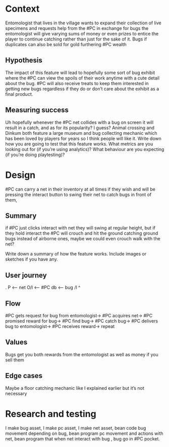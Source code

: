 # Context
Entomologist that lives in the village wants to expand their collection of live specimens and requests help from the #PC in exchange for bugs the entomologist will give varying sums of money or even prizes to entice the player to continue catching rather than just for the sake of it. Bugs if duplicates can also be sold for gold furthering #PC wealth
## Hypothesis
The impact of this feature will lead to hopefully some sort of bug exhibit where the #PC can view the spoils of their work anytime with a cute detail about the bug. #PC will also receive treats to keep them interested in getting new bugs regardless if they do or don’t care about the exhibit as a final product.
## Measuring success
Uh hopefully whenever the #PC net collides with a bug on screen it will result in a catch, and as for its popularity? I guess? Animal crossing and Dinkum both feature a large museum and bug collecting mechanic which has been loved by players for years so I think people will like it.
Write down how you are going to test that this feature works. What metrics are you looking out for (if you’re using analytics)? What behaviour are you expecting (if you’re doing playtesting)?
# Design
#PC can carry a net in their inventory at all times if they wish and will be pressing the interact button to swing their net to catch bugs in front of them, 
## Summary
if #PC just clicks interact with net they will swing at regular height, but if they hold interact the #PC will crouch and hit the ground catching ground bugs instead of airborne ones, maybe we could even crouch walk with the net?

Write down a summary of how the feature works. Include images or sketches if you have any.
## User journey

 .   P <— net
 O/l   <— #PC   db  <— bug
 /l
  ^
## Flow
#PC gets request for bug from entomologist-> #PC acquires net-> #PC promised reward for bug-> #PC find bug-> #PC catch bug-> #PC delivers bug to entomologist-> #PC receives reward-> repeat
## Values
Bugs get you both rewards from the entomologist as well as money if you sell them
## Edge cases
Maybe a floor catching mechanic like I explained earlier but it’s not necessary
# Research and testing
I make bug asset, I make pc asset, I make net asset, bean code bug movement depending on bug, bean program pc movement and actions with net, bean program that when net interact with bug , bug go in #PC pocket.

